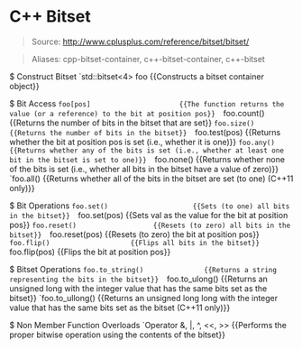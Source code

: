 # C++ Bitset

> Source: http://www.cplusplus.com/reference/bitset/bitset/

> Aliases: cpp-bitset-container, c++-bitset-container, c++-bitset

$ Construct Bitset
    `std::bitset<4> foo            {{Constructs a bitset container object}} 

$ Bit Access
    `foo[pos]                      {{The function returns the value (or a reference) to the bit at position pos}} 
    `foo.count()                   {{Returns the number of bits in the bitset that are set}} 
    `foo.size()                    {{Returns the number of bits in the bitset}} 
    `foo.test(pos)                 {{Returns whether the bit at position pos is set (i.e., whether it is one)}} 
    `foo.any()                     {{Returns whether any of the bits is set (i.e., whether at least one bit in the bitset is set to one)}} 
    `foo.none()                    {{Returns whether none of the bits is set (i.e., whether all bits in the bitset have a value of zero)}} 
    `foo.all()                     {{Returns whether all of the bits in the bitset are set (to one) (C++11 only)}} 

$ Bit Operations
    `foo.set()                     {{Sets (to one) all bits in the bitset}} 
    `foo.set(pos)                  {{Sets val as the value for the bit at position pos}} 
    `foo.reset()                   {{Resets (to zero) all bits in the bitset}} 
    `foo.reset(pos)                {{Resets (to zero) the bit at position pos}} 
    `foo.flip()                    {{Flips all bits in the bitset}} 
    `foo.flip(pos)                 {{Flips the bit at position pos}} 

$ Bitset Operations
    `foo.to_string()               {{Returns a string representing the bits in the bitset}} 
    `foo.to_ulong()                {{Returns an unsigned long with the integer value that has the same bits set as the bitset}} 
    `foo.to_ullong()               {{Returns an unsigned long long with the integer value that has the same bits set as the bitset (C++11 only)}} 

$ Non Member Function Overloads
    `Operator &, |, ^, <<, >>      {{Performs the proper bitwise operation using the contents of the bitset}} 


